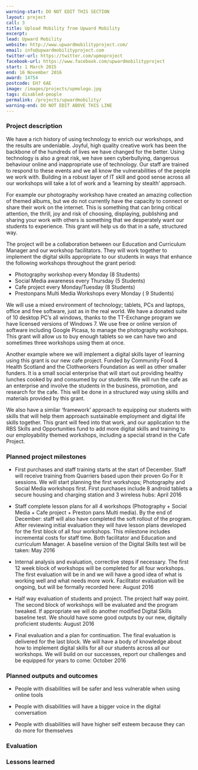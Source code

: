 ```yaml
---
warning-start: DO NOT EDIT THIS SECTION
layout: project
call: 3
title: Upload Mobility from Upward Mobility
excerpt: 
lead: Upward Mobility
website: http://www.upwardmobilityproject.com/
email: info@upwardmobilityproject.com
twitter-url: https://twitter.com/upmoproject
facebook-url: https://www.facebook.com/upwardmobilityproject
start: 1 March 2015
end: 16 November 2016
award: 14754
postcode: EH7 6AE	
image: /images/projects/upmologo.jpg
tags: disabled-people
permalink: /projects/upwardmobility/
warning-end: DO NOT EDIT ABOVE THIS LINE
---
```


### Project description
We have a rich history of using technology to enrich our workshops, and the results are undeniable. Joyful, high quality creative work has been the backbone of the hundreds of lives we have changed for the better. Using technology is also a great risk, we have seen cyberbullying, dangerous behaviour online and inappropriate use of technology. Our staff are trained to respond to these events and we all know the vulnerabilities of the people we work with. Building in a robust layer of IT skill and good sense across all our workshops will take a lot of work and a ‘learning by stealth’ approach. 

For example our photography workshop have created an amazing collection of themed albums, but we do not currently have the capacity to connect or share their work on the internet. This is something that can bring critical attention, the thrill, joy and risk of choosing, displaying, publishing and sharing your work with others is something that we desperately want our students to experience. This grant will help us do that in a safe, structured way. 

The project will be a collaboration between our Education and Curriculum Manager and our workshop facilitators. They will work together to implement the digital skills appropriate to our students in ways that enhance the following workshops throughout the grant period: 

* Photography workshop every Monday (8 Students) 
* Social Media awareness every Thursday (5 Students) 
* Cafe project every Monday/Tuesday (8 Students) 
* Prestonpans Multi Media Workshops every Monday ( 9 Students) 

We will use a mixed environment of technology; tablets, PCs and laptops, office and free software, just as in the real world. We have a donated suite of 10 desktop PC’s all windows, thanks to the TT-Exchange program we have licensed versions of Windows 7. We use free or online version of software including Google Picasa, to manage the photography workshops. This grant will allow us to buy enough tablets so we can have two and sometimes three workshops using them at once.

Another example where we will implement a digital skills layer of learning using this grant is our new cafe project. Funded by Community Food & Health Scotland and the Clothworkers Foundation as well as other smaller funders. It is a small social enterprise that will start out providing healthy lunches cooked by and consumed by our students. We will run the cafe as an enterprise and involve the students in the business, promotion, and research for the cafe. This will be done in a structured way using skills and materials provided by this grant. 

We also have a similar ‘framework’ approach to equipping our students with skills that will help them approach sustainable employment and digital life skills together. This grant will feed into that work, and our application to the RBS Skills and Opportunities fund to add more digital skills and training to our employability themed workshops, including a special strand in the Cafe Project.


### Planned project milestones

* First purchases and staff training starts at the start of December. Staff will receive training from Quarriers based upon their proven Go For It sessions. We will start planning the first workshops; Photography and Social Media workshops first. First purchases include 8 android tablets a secure housing and charging station and 3 wireless hubs: April 2016

* Staff complete lesson plans for all 4 workshops (Photography + Social Media + Cafe project + Preston pans Multi media). By the end of December: staff will also have completed the soft rollout of the program. After reviewing initial evaluation they will have lesson plans developed for the first block of all four workshops. This milestone includes incremental costs for staff time. Both facilitator and Education and curriculum Manager. A baseline version of the Digital Skills test will be taken: May 2016

* Internal analysis and evaluation, corrective steps if necessary. The first 12 week block of workshops will be completed for all four workshops. The first evaluation will be in and we will have a good idea of what is working well and what needs more work. Facilitator evaluation will be ongoing, but will be formally recorded here: August 2016

* Half way evaluation of students and project. The project half way point. The second block of workshops will be evaluated and the program tweaked. If appropriate we will do another modified Digital Skills baseline test. We should have some good outputs by our new, digitally proficient students: August 2016

* Final evaluation and a plan for continuation. The final evaluation is delivered for the last block. We will have a body of knowledge about how to implement digital skills for all our students across all our workshops. We will build on our successes, report our challenges and be equipped for years to come: October 2016 


### Planned outputs and outcomes

* People with disabilities will be safer and less vulnerable when using online tools

* People with disabilities will have a bigger voice in the digital conversation 

* People with disabilities will have higher self esteem because they can do more for themselves 



### Evaluation


### Lessons learned



